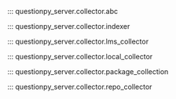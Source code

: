 ::: questionpy_server.collector.abc

::: questionpy_server.collector.indexer

::: questionpy_server.collector.lms_collector

::: questionpy_server.collector.local_collector

::: questionpy_server.collector.package_collection

::: questionpy_server.collector.repo_collector